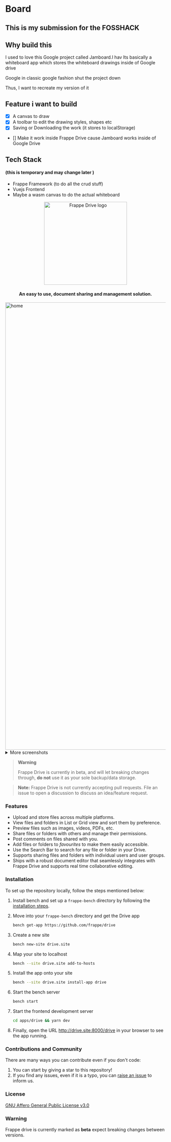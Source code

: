 # Board

## This is my submission for the FOSSHACK

## Why build this

I used to love this Google project called Jamboard.I hav
Its basically a whiteboard app which stores the whiteboard drawings inside of Google drive

Google in classic google fashion shut the project down

Thus, I want to recreate my version of it

## Feature i want to build

- [x] A canvas to draw
- [x] A toolbar to edit the drawing styles, shapes etc
- [x] Saving or Downloading the work (it stores to localStorage)
- [] Make it work inside Frappe Drive cause Jamboard works inside of Google Drive

## Tech Stack

#### (this is temporary and may change later )

- Frappe Framework (to do all the crud stuff)
- Vuejs Frontend
- Maybe a wasm canvas to do the actual whiteboard

<div align="center" markdown="1">

<picture>
  <source 
   media="(prefers-color-scheme: dark)" 
   srcset=".github/logo_dark.svg">
  <img
   width="260"
   alt="Frappe Drive logo" 
   src=".github/logo_light.svg">
</picture>

#### **An easy to use, document sharing and management solution.**

</div>

<img width="1402" alt="home" src="./.github/grid.png">

<details>

<summary>More screenshots</summary>

<p>&nbsp;</p>

<img width="1402" alt="search" src="./.github/list.png">

<p>&nbsp;</p>

<img width="1402" alt="upload" src="./.github/grid_context.png">

<p>&nbsp;</p>

<img width="1402" alt="share" src="./.github/share_menu.png">

<p>&nbsp;</p>

<img width="1402" alt="file-preview" src="./.github/file_preview.png">

<p>&nbsp;</p>

<img width="1402" alt="file-preview" src="./.github/text_editor.png">

<p>&nbsp;</p>

<img width="1402" alt="file-preview" src="./.github/text_editor_realtime.png">

</details>

> **Warning**
>
> Frappe Drive is currently in beta, and will let breaking changes through, **do not** use it as your sole backup/data storage.

> **Note:** Frappe Drive is not currently accepting pull requests. File an issue to open a discussion to discuss an idea/feature request.

### Features

- Upload and store files across multiple platforms.
- View files and folders in List or Grid view and sort them by preference.
- Preview files such as images, videos, PDFs, etc.
- Share files or folders with others and manage their permissions.
- Post comments on files shared with you.
- Add files or folders to _favourites_ to make them easily accessible.
- Use the Search Bar to search for any file or folder in your Drive.
- Supports sharing files and folders with individual users and user groups.
- Ships with a robust document editor that seamlessly integrates with Frappe Drive and supports real time collaborative editing.

### Installation

To set up the repository locally, follow the steps mentioned below:

1. Install bench and set up a `frappe-bench` directory by following the [installation steps](https://frappeframework.com/docs/user/en/installation).

1. Move into your `frappe-bench` directory and get the Drive app
   ```sh
   bench get-app https://github.com/frappe/drive
   ```
1. Create a new site

   ```sh
   bench new-site drive.site
   ```

1. Map your site to localhost

   ```sh
   bench --site drive.site add-to-hosts
   ```

1. Install the app onto your site

   ```sh
   bench --site drive.site install-app drive
   ```

1. Start the bench server

   ```sh
   bench start
   ```

1. Start the frontend development server

   ```sh
   cd apps/drive && yarn dev
   ```

1. Finally, open the URL http://drive.site:8000/drive in your browser to see the app running.

### Contributions and Community

There are many ways you can contribute even if you don't code:

1. You can start by giving a star to this repository!
1. If you find any issues, even if it is a typo, you can [raise an issue](https://github.com/frappe/drive/issues/new) to inform us.
<!-- If you want to contribute code then you can fork this repo, make changes and raise a PR. ([see how to](https://docs.github.com/en/pull-requests/collaborating-with-pull-requests/proposing-changes-to-your-work-with-pull-requests/creating-a-pull-request-from-a-fork)) -->

### License

[GNU Affero General Public License v3.0](LICENSE)

### Warning

Frappe drive is currently marked as **beta** expect breaking changes between versions.

<!-- # Docker

This guide provides step-by-step instructions to install the project using Docker via VS Code Remote Containers extension.

## Prerequisites

Before you begin, make sure you have the following prerequisites installed on your system:

1. [Docker](https://docs.docker.com/get-docker/)
2. [Docker Compose](https://docs.docker.com/compose/install/)
3. User added to docker group
   ```shell
   sudo usermod -aG docker $USER
   ```
4. [VS Code Remote - Containers extension](https://marketplace.visualstudio.com/items?itemName=ms-vscode-remote.remote-containers)

### Step 1: Cloning frappe_docker repo

```shell
git clone https://github.com/frappe/frappe_docker.git
cd frappe_docker
```

### Step 2: Copy example devcontainer config from devcontainer-example to .devcontainer

Note:

Feel free to explore the files within devcontainer-example and make changes to the same, be that exposing DB ports or mount desired additional volumes.

```shell
cp -R devcontainer-example .devcontainer
```

### Step 3: Copy example VS Code config for devcontainer from development/vscode-example to development/.vscode.

This will set up basic configuration for debugging.

```shell
cp -R development/vscode-example development/.vscode
```

### Step 4: Open frappe_docker folder in VS Code(After the extensions are installed).

```shell
code .
```

Note:

The development directory is ignored by git.
It is mounted and available inside the container. Create all your benches (installations of bench, the tool that manages frappe) inside this directory.

### Step 5: Setup Bench

Run the following commands in the terminal inside the container. You might need to create a new terminal in VSCode.

```shell
# Use default environments
bench init --skip-redis-config-generation --frappe-branch version-14 frappe-bench
# Or set environment versions explicitly
nvm use v16
PYENV_VERSION=3.10.5 bench init --skip-redis-config-generation --frappe-branch version-14 frappe-bench

cd frappe-bench

```

### Step 6: Setup hosts

We need to tell bench to use the right containers instead of localhost. Run the following commands inside the container:

```shell
bench set-config -g db_host mariadb
bench set-config -g redis_cache redis://redis-cache:6379
bench set-config -g redis_queue redis://redis-queue:6379
bench set-config -g redis_socketio redis://redis-socketio:6379
```

For any reason the above commands fail, set the values in `common_site_config.json` manually.

```json
{
  "db_host": "mariadb",
  "redis_cache": "redis://redis-cache:6379",
  "redis_queue": "redis://redis-queue:6379",
  "redis_socketio": "redis://redis-socketio:6379"
}
```

### Step 7: Create a new site

Note: `sitename` must end with` .localhost` for trying deployments locally.

for example:

```shell
bench new-site mydrive.localhost --no-mariadb-socket
```

The same command can be run non-interactively as well:

```shell
bench new-site mydrive.localhost --mariadb-root-password 123 --admin-password admin --no-mariadb-socket
```

### Step 8: Set bench in developer mode on the new site

```shell
bench --site mydrive.localhost set-config developer_mode 1
bench --site mydrive.localhost clear-cache
```

### Step 9: Set current site

```shell
bench use mydrive.localhost
```

### Step 10: Install the Drive app onto the site created

```shell
bench get-app https://github.com/frappe/drive

bench --site mydrive.localhost install-app drive
```

### Step 11: Start Bench

Execute the following command from the `frappe-bench` directory.

```shell
bench start
```

### Step 12: Start the frontend development server

You are all set now :)

```shell
cd apps/drive && yarn dev
```

Finally, open the URL http://mydrive.localhost:8000/drive in your browser to see the app running.
 -->
